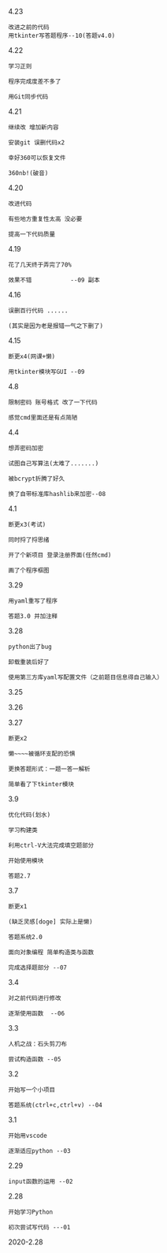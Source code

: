 4.23
    
    改进之前的代码
    用tkinter写答题程序--10(答题v4.0)
    

4.22

    学习正则

    程序完成度差不多了

    用Git同步代码    


4.21

    继续改 增加新内容

    安装git 误删代码x2 

    幸好360可以恢复文件

    360nb!(破音)


4.20

    改进代码

    有些地方重复性太高 没必要

    提高一下代码质量


4.19

    花了几天终于弄完了70%

    效果不错           --09 副本    


4.16

    误删百行代码 ......

    (其实是因为老是报错一气之下删了)


4.15

    断更x4(网课+懒)

    用tkinter模块写GUI --09


4.8

    限制密码 账号格式 改了一下代码

    感觉cmd里面还是有点简陋 


4.4

    想弄密码加密

    试图自己写算法(太难了.......)

    被bcrypt折腾了好久

    换了自带标准库hashlib来加密--08


4.1

    断更x3(考试)

    同时捋了捋思绪
    
    开了个新项目 登录注册界面(任然cmd)

    画了个程序框图
    

3.29

    用yaml重写了程序

    答题3.0 并加注释


3.28

    python出了bug

    卸载重装后好了

    使用第三方库yaml写配置文件（之前题目信息得自己输入）


3.25 

3.26 

3.27

    断更x2

    懒~~~~被循环支配的恐惧

    更换答题形式：一题一答一解析

    简单看了下tkinter模块


3.9

    优化代码(划水)

    学习构建类

    利用ctrl-V大法完成填空题部分

    开始使用模块

    答题2.7


3.7

    断更x1
    
    (缺乏灵感[doge] 实际上是懒)

    答题系统2.0

    面向对象编程 简单构造类与函数

    完成选择题部分 --07


3.4

    对之前代码进行修改

    逐渐使用函数  --06


3.3

    人机之战：石头剪刀布

    尝试构造函数 --05


3.2

    开始写一个小项目

    答题系统(ctrl+c,ctrl+v) --04


3.1

    开始用vscode

    逐渐适应python --03


2.29

    input函数的运用 --02


2.28

    开始学习Python

    初次尝试写代码 ---01


2020-2.28




